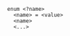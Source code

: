 <div align='center'>

<div align='left'>


  ```
    enum <?name>
      <name> = <value>
      <name>
      <...>
  ```
</div>

